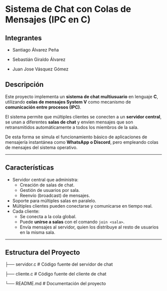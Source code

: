 # Sistema de Chat con Colas de Mensajes (IPC en C)

## Integrantes

- Santiago Álvarez Peña

- Sebastián Giraldo Álvarez

- Juan Jose Vásquez Gómez

## Descripción

Este proyecto implementa un **sistema de chat multiusuario** en lenguaje **C**, utilizando **colas de mensajes System V** como mecanismo de **comunicación entre procesos (IPC)**.  

El sistema permite que múltiples clientes se conecten a un **servidor central**, se unan a diferentes **salas de chat** y envíen mensajes que son retransmitidos automáticamente a todos los miembros de la sala.

De esta forma se simula el funcionamiento básico de aplicaciones de mensajería instantánea como **WhatsApp o Discord**, pero empleando colas de mensajes del sistema operativo.

---

## Características

- Servidor central que administra:
  - Creación de salas de chat.
  - Gestión de usuarios por sala.
  - Reenvío (broadcast) de mensajes.
- Soporte para múltiples salas en paralelo.
- Múltiples clientes pueden conectarse y comunicarse en tiempo real.
- Cada cliente:
  - Se conecta a la cola global.
  - Puede **unirse a salas** con el comando `join <sala>`.
  - Envía mensajes al servidor, quien los distribuye al resto de usuarios en la misma sala.

---

## Estructura del Proyecto

├── servidor.c # Código fuente del servidor de chat

├── cliente.c # Código fuente del cliente de chat

└── README.md # Documentación del proyecto
